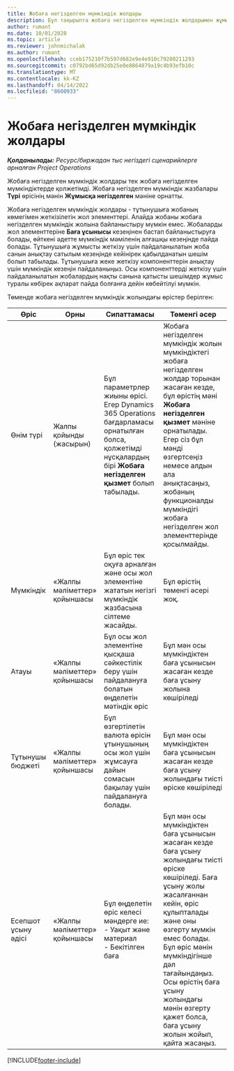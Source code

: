 ```yaml
---
title: Жобаға негізделген мүмкіндік жолдары
description: Бұл тақырыпта жобаға негізделген мүмкіндік жолдарымен жұмыс істеу туралы ақпарат берілген.
author: rumant
ms.date: 10/01/2020
ms.topic: article
ms.reviewer: johnmichalak
ms.author: rumant
ms.openlocfilehash: cceb175210f7b597d682e9e4e910c79280211293
ms.sourcegitcommit: c0792bd65d92db25e0e8864879a19c4b93efb10c
ms.translationtype: MT
ms.contentlocale: kk-KZ
ms.lasthandoff: 04/14/2022
ms.locfileid: "8600933"
---
```

# <a name="project-based-opportunity-lines"></a>Жобаға негізделген мүмкіндік жолдары

_**Қолданылады:** Ресурс/биржадан тыс негіздегі сценарийлерге арналған Project Operations_


Жобаға негізделген мүмкіндік жолдары тек жобаға негізделген мүмкіндіктерде қолжетімді. Жобаға негізделген мүмкіндік жазбалары **Түрі** өрісінің мәнін **Жұмысқа негізделген** мәніне орнатты.

Жобаға негізделген мүмкіндік жолдары - тұтынушыға жобаның көмегімен жеткізілетін жол элементтері. Алайда жобаны жобаға негізделген мүмкіндік жолына байланыстыру мүмкін емес. Жобаларды жол элементтеріне **Баға ұсынысы** кезеңінен бастап байланыстыруға болады, өйткені әдетте мүмкіндік мәміленің алғашқы кезеңінде пайда болады. Тұтынушыға жұмысты жеткізу үшін пайдаланылатын жоба санын анықтау сатылым кезеңінде кейінірек қабылданатын шешім болып табылады. Тұтынушыға жеке жеткізу компоненттерін анықтау үшін мүмкіндік кезеңін пайдаланыңыз. Осы компоненттерді жеткізу үшін пайдаланылатын жобалардың нақты санына қатысты шешімдер жұмыс туралы көбірек ақпарат пайда болғанға дейін көбейтілуі мүмкін.

Төменде жобаға негізделген мүмкіндік жолындағы өрістер берілген:

| **Өріс** | **Орны** | **Сипаттамасы** | **Төменгі әсер** |
| --- | --- | --- | --- |
| Өнім түрі | Жалпы қойынды (жасырын) | Бұл параметрлер жиыны өрісі. Егер Dynamics 365 Operations бағдарламасы орнатылған болса, қолжетімді нұсқалардың бірі **Жобаға негізделген қызмет** болып табылады.  | Жобаға негізделген мүмкіндік жолын мүмкіндіктегі жобаға негізделген жолдар торынан жасаған кезде, бұл өрістің мәні **Жобаға негізделген қызмет** мәніне орнатылады.  <br> Егер сіз бұл мәнді өзгертсеңіз немесе алдын ала анықтасаңыз, жобаның функционалды мүмкіндігі жобаға негізделген жол элементтерінде қосылмайды. |
| Мүмкіндік | «Жалпы мәліметтер» қойыншасы | Бұл өріс тек оқуға арналған және осы жол элементіне жататын негізгі мүмкіндік жазбасына сілтеме жасайды. | Бұл өрістің төменгі әсері жоқ. |
| Атауы | «Жалпы мәліметтер» қойыншасы | Бұл осы жол элементіне қысқаша сәйкестілік беру үшін пайдалануға болатын өңделетін мәтіндік өріс | Бұл мән осы мүмкіндіктен баға ұсынысын жасаған кезде баға ұсыну жолына көшіріледі |
| Тұтынушы бюджеті | «Жалпы мәліметтер» қойыншасы | Бұл өзгертілетін валюта өрісін ұтынушының осы жол үшін жұмсауға дайын сомасын бақылау үшін пайдалануға болады. | Бұл мән осы мүмкіндіктен баға ұсынысын жасаған кезде баға ұсыну жолындағы тиісті өріске көшіріледі |
| Есепшот ұсыну әдісі | «Жалпы мәліметтер» қойыншасы | Бұл өңделетін өріс келесі мәндерге ие:</br>- Уақыт және материал</br>- Бекітілген баға | Бұл мән осы мүмкіндіктен баға ұсынысын жасаған кезде баға ұсыну жолындағы тиісті өріске көшіріледі. Баға ұсыну жолы жасалғаннан кейін, өріс құлыпталады және оны өзгерту мүмкін емес болады. Бұл өріс мәнін мүмкіндігінше дәл тағайындаңыз. Осы өрістің баға ұсыну жолындағы мәнін өзгерту қажет болса, баға ұсыну жолын жойып, қайта жасаңыз. |


[!INCLUDE[footer-include](../includes/footer-banner.md)]